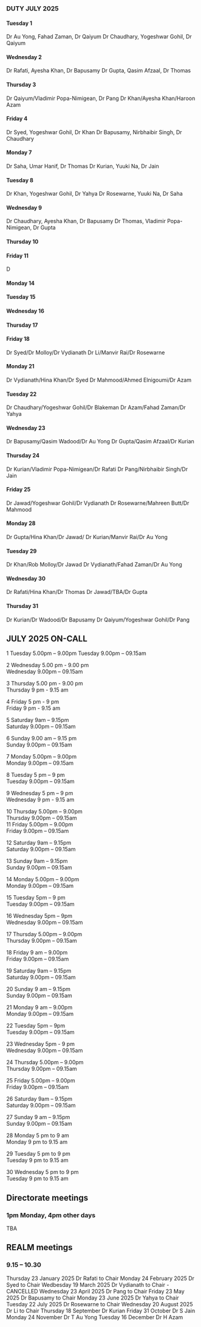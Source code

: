 

### DUTY JULY 2025

#### Tuesday 1
Dr Au Yong, Fahad Zaman, Dr Qaiyum
Dr Chaudhary, Yogeshwar Gohil, Dr Qaiyum

#### Wednesday 2
Dr Rafati, Ayesha Khan, Dr Bapusamy
Dr Gupta, Qasim Afzaal, Dr Thomas

#### Thursday 3
Dr Qaiyum/Vladimir Popa-Nimigean, Dr Pang
Dr Khan/Ayesha Khan/Haroon Azam

#### Friday 4
Dr Syed, Yogeshwar Gohil, Dr Khan
Dr Bapusamy, Nirbhaibir Singh, Dr Chaudhary

#### Monday 7
Dr Saha, Umar Hanif, Dr Thomas
Dr Kurian, Yuuki Na, Dr Jain

#### Tuesday 8
Dr Khan, Yogeshwar Gohil, Dr Yahya
Dr Rosewarne, Yuuki Na, Dr Saha

#### Wednesday 9
Dr Chaudhary, Ayesha Khan, Dr Bapusamy
Dr Thomas, Vladimir Popa-Nimigean, Dr Gupta

#### Thursday 10

#### Friday 11
D
#### Monday 14

#### Tuesday 15


#### Wednesday 16


#### Thursday 17


#### Friday 18
Dr Syed/Dr Molloy/Dr Vydianath
Dr Li/Manvir Rai/Dr Rosewarne

#### Monday 21
Dr Vydianath/Hina Khan/Dr Syed
Dr Mahmood/Ahmed Elnigoumi/Dr Azam

#### Tuesday 22
Dr Chaudhary/Yogeshwar Gohil/Dr Blakeman
Dr Azam/Fahad Zaman/Dr Yahya

#### Wednesday 23
Dr Bapusamy/Qasim Wadood/Dr Au Yong
Dr Gupta/Qasim Afzaal/Dr Kurian

#### Thursday 24
Dr Kurian/Vladimir Popa-Nimigean/Dr Rafati
Dr Pang/Nirbhaibir Singh/Dr Jain

#### Friday 25
Dr Jawad/Yogeshwar Gohil/Dr Vydianath
Dr Rosewarne/Mahreen Butt/Dr Mahmood

#### Monday 28
Dr Gupta/Hina Khan/Dr Jawad/
Dr Kurian/Manvir Rai/Dr Au Yong

#### Tuesday 29
Dr Khan/Rob Molloy/Dr Jawad
Dr Vydianath/Fahad Zaman/Dr Au Yong

#### Wednesday 30
Dr Rafati/Hina Khan/Dr Thomas
Dr Jawad/TBA/Dr Gupta

#### Thursday 31
Dr Kurian/Dr Wadood/Dr Bapusamy
Dr Qaiyum/Yogeshwar Gohil/Dr Pang

## JULY 2025 ON-CALL

1	Tuesday		5.00pm – 9.00pm	
	Tuesday  	9.00pm – 09.15am	
 
2	Wednesday  5.00 pm - 9.00 pm 	
	Wednesday  9.00pm – 09.15am	

3	Thursday   5.00 pm - 9.00 pm	
	Thursday   9 pm - 9.15 am 	

4	Friday    5 pm - 9 pm 		
	Friday 	  9 pm - 9.15 am	

5	Saturday 9am – 9.15pm		
	Saturday 9.00pm – 09.15am	
  
6	Sunday 9.00 am – 9.15 pm	
	Sunday 9.00pm – 09.15am		
 
7	Monday 5.00pm – 9.00pm		
	Monday 9.00pm – 09.15am		
 
8	Tuesday 5 pm – 9 pm		
	Tuesday 9.00pm – 09.15am	
 
9	Wednesday 5 pm – 9 pm		
	Wednesday 9 pm - 9.15 am	
 
10	Thursday 5.00pm – 9.00pm	
	Thursday 9.00pm – 09.15am	
11	Friday 5.00pm – 9.00pm		
	Friday 9.00pm – 09.15am		
 
12	Saturday 9am – 9.15pm		
	Saturday 9.00pm – 09.15am	
 
13	Sunday 9am – 9.15pm			
	Sunday 9.00pm – 09.15am		
 
14	Monday 5.00pm – 9.00pm		
	Monday 9.00pm – 09.15am		
 
15	Tuesday 5pm – 9 pm 		
	Tuesday 9.00pm – 09.15am	
 
16	Wednesday 5pm – 9pm		
	Wednesday 9.00pm – 09.15am	
 
17	Thursday 5.00pm – 9.00pm	
	Thursday 9.00pm – 09.15am	
 
18	Friday 9 am – 9.00pm		
	Friday 9.00pm – 09.15am		
 
19	Saturday 9am – 9.15pm		
	Saturday 9.00pm – 09.15am	
 
20	Sunday 9 am – 9.15pm		
	Sunday 9.00pm – 09.15am		
 
21	Monday 9 am – 9.00pm		
	Monday 9.00pm – 09.15am		
 
22	Tuesday 5pm – 9pm		
	Tuesday 9.00pm – 09.15am	
 
23	Wednesday 5pm - 9 pm			
	Wednesday 9.00pm – 09.15am	
 
24	Thursday 5.00pm – 9.00pm	
	Thursday 9.00pm – 09.15am	
 
25	Friday 5.00pm – 9.00pm		
	Friday 9.00pm – 09.15am				

26	Saturday 9am – 9.15pm		
	Saturday 9.00pm – 09.15am	
 
27	Sunday 9 am – 9.15pm		
	Sunday 9.00pm – 09.15am		

28	Monday 5 pm to 9 am		
	Monday 9 pm to 9.15 am		

29	Tuesday 5 pm to 9 pm		
	Tuesday 9 pm to 9.15 am		

30	Wednesday 5 pm to 9 pm		
	Tuesday 9 pm to 9.15 am		

## Directorate meetings  
### 1pm Monday, 4pm other days

TBA

## REALM meetings
### 9.15 – 10.30

Thursday 23 January 2025	Dr Rafati to Chair
Monday 24 February 2025		Dr Syed to Chair
Wedbesday 19 March 2025		Dr Vydianath to Chair - CANCELLED 
Wednesday 23 April 2025		Dr Pang to Chair
Friday 23 May 2025		Dr Bapusamy to Chair
Monday 23 June 2025		Dr Yahya to Chair
Tuesday 22 July 2025		Dr Rosewarne to Chair
Wednesday 20 August 2025	Dr Li to Chair
Thursday 18 September		Dr Kurian
Friday 31 October		Dr S Jain
Monday 24 November		Dr T Au Yong
Tuesday 16 December		Dr H Azam

